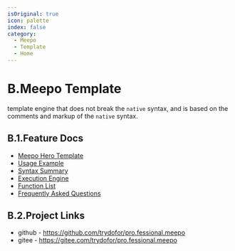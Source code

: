 ```yaml
---
isOriginal: true
icon: palette
index: false
category:
  - Meepo
  - Template
  - Home
---
```


# B.Meepo Template

template engine that does not break the `native` syntax,
and is based on the comments and markup of the `native` syntax.

## B.1.Feature Docs

* [Meepo Hero Template](b1.meepo.md)
* [Usage Example](b2.example.md)
* [Syntax Summary](b3.syntax.md)
* [Execution Engine](b4.engine.md)
* [Function List](b5.function.md)
* [Frequently Asked Questions](b6.question.md)

## B.2.Project Links

* github - <https://github.com/trydofor/pro.fessional.meepo>
* gitee - <https://gitee.com/trydofor/pro.fessional.meepo>
